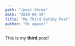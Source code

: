 ```yaml
---
path: "/post-three"
date: "2020-05-19"
title: "My Third Gatsby Post"
author: "Hi again!"
---
```


This is my **third** post!